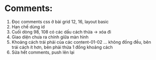 # Comments:
1. Đọc comments css ở bài grid 12, 16, layout basic
2. Hạn chế dùng id
3. Cuối dòng 98, 108 có các dấu cách thừa -> xóa đi
4. Giao diện chưa ra chính giữa màn hình
5. Khoảng cách trái phải của các content-01-02 ... không đồng đều, bên trái cách ít hơn, bên phải thừa 1 đống khoảng cách
6. Sửa hết comments, push lên lại